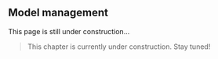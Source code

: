 ## Model management

This page is still under construction...


> This chapter is currently under construction. Stay tuned!



